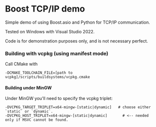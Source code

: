 # Boost TCP/IP demo

Simple demo of using Boost.asio and Python for TCP/IP communication.

Tested on Windows with Visual Studio 2022.

Code is for demonstration purposes only, and is not necessary perfect.

### Building with vcpkg (using manifest mode)

Call CMake with
```
-DCMAKE_TOOLCHAIN_FILE=[path to vcpkg]/scripts/buildsystems/vcpkg.cmake
```

#### Building under MinGW

Under MinGW you'll need to specify the vcpkg triplet:
```
-DVCPKG_TARGET_TRIPLET=x64-mingw-[static|dynamic]   # choose either `static` or `dynamic`.
-DVCPKG_HOST_TRIPLET=x64-mingw-[static|dynamic]       # <-- needed only if MSVC cannot be found. 
```

